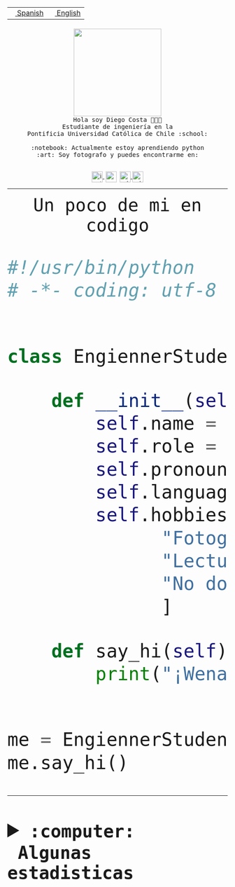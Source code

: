 <table border="0"  align="right">
 <tr><td><a href="README.md"><img src="https://upload.wikimedia.org/wikipedia/commons/thumb/8/89/Bandera_de_Espa%C3%B1a.svg/1200px-Bandera_de_Espa%C3%B1a.svg.png" height="10"> Spanish</a></td>
 <td><a href="README.en.md"><img src="https://upload.wikimedia.org/wikipedia/commons/a/a4/Flag_of_the_United_States.svg" height="10"> English</a></td></tr>
</table><br><br><br>


<p align="center">
  <img src="https://github.com/diegocostares/diegocostares/blob/main/Images/aaa2.gif?raw=true" height="200px" weight="200px">
  <br><samp>
    Hola soy Diego Costa 👨🏻‍💻<br>
    Estudiante de ingeniería en la <br>
    Pontificia Universidad Católica de Chile :school:<br>
  <br>
    :notebook: Actualmente estoy aprendiendo python <br>
    :art: Soy fotografo y puedes encontrarme en: <br>
  <br></samp>
  
</p>

<p align="center">
   <a href="https://instagram.com/diegocosta_no" target="blank">
    <img 
    align="center" src="https://cdn.jsdelivr.net/npm/simple-icons@3.0.1/icons/instagram.svg" alt="instagram" height="25px" width="25px" />
  </a>
  <a style="border: 3px solid; color: white;"href="https://t.me/diegocosta_no" target="blank">
  <img
  align="center" alt="Telegram" width="25px" src="https://icons-for-free.com/iconfiles/png/512/Telegram-1324888767380505522.png" />
</a>
<a href="https://api.whatsapp.com/send?phone=56971897835&text=Hola!" target="blank">
  <img
  align="center" alt="wtsp" width="25px" src="https://img.icons8.com/pastel-glyph/2x/whatsapp--v2.png" />
</a>
<a href="https://www.linkedin.com/in/diego-costa-786249213/" target="blank">
  <img
  align="center" alt="wtsp" width="25px" src="https://img.icons8.com/metro/452/linkedin.png" />
</a>

  </a>
</p>

---


<p align="center"><font size="25"><samp>Un poco de mi en codigo</samp></front></p>


```python
#!/usr/bin/python
# -*- coding: utf-8 -*-


class EngiennerStudent:

    def __init__(self):
        self.name = "Diego Costa"
        self.role = "Estudiante"
        self.pronouns = "he/him"
        self.language_spoken = ["es_CL", "en_US"]
        self.hobbies = [
              "Fotografia",
              "Lectura",
              "No dormir",
              ]

    def say_hi(self):
        print("¡Wena mundo!")


me = EngiennerStudent()
me.say_hi()
```
---
<details>
  <summary><b><samp>:computer: &nbsp;Algunas estadisticas</samp></b></summary>
  <br/></p>

<!--START_SECTION:waka-->
![Code Time](http://img.shields.io/badge/Code%20Time-1%2C230%20hrs%204%20mins-blue)

📅 **Soy más productivo los Martes** 

```text
Lunes                    706 commits         ████░░░░░░░░░░░░░░░░░░░░░   15.21 % 
Martes                   888 commits         █████░░░░░░░░░░░░░░░░░░░░   19.13 % 
Miércoles                573 commits         ███░░░░░░░░░░░░░░░░░░░░░░   12.35 % 
Jueves                   718 commits         ████░░░░░░░░░░░░░░░░░░░░░   15.47 % 
Viernes                  679 commits         ████░░░░░░░░░░░░░░░░░░░░░   14.63 % 
Sábado                   390 commits         ██░░░░░░░░░░░░░░░░░░░░░░░   08.40 % 
Domingo                  687 commits         ████░░░░░░░░░░░░░░░░░░░░░   14.80 % 
```


📊 **Esta semana me dediqué a** 

```text
🐱‍💻 Proyectos: 
codefest-uc-2023-2       4 hrs 47 mins       ████████████████████░░░░░   79.71 % 
proyecto-2023-2-proyecto-38 mins             ███░░░░░░░░░░░░░░░░░░░░░░   10.64 % 
Desktop                  30 mins             ██░░░░░░░░░░░░░░░░░░░░░░░   08.37 % 
tarea-2-diegocostares    2 mins              ░░░░░░░░░░░░░░░░░░░░░░░░░   00.80 % 
modul.os                 1 min               ░░░░░░░░░░░░░░░░░░░░░░░░░   00.48 % 
```


 Last Updated on 05/10/2023 18:35:27 UTC
<!--END_SECTION:waka-->
  
  

<p align="center"> <img src="https://github-readme-stats.vercel.app/api?username=diegocostares&show_icons=true&theme=ayu-mirage" alt="abhisheknaiidu" /></p>
 
</details>
